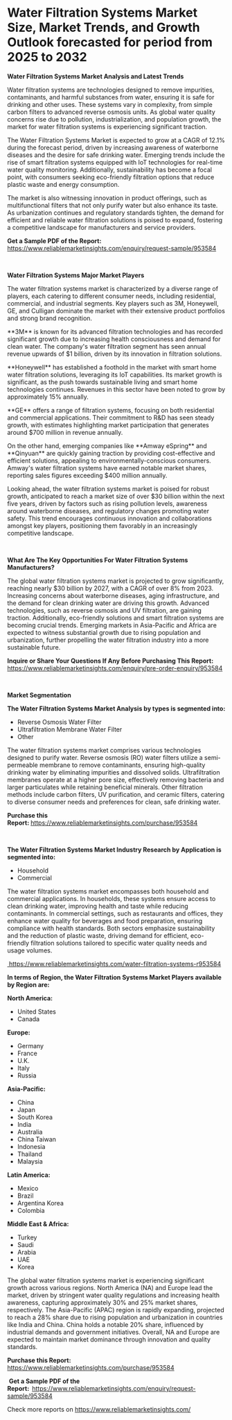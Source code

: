 <p><h1>Water Filtration Systems Market Size, Market Trends, and Growth Outlook forecasted for period from 2025 to 2032</h1></p><p><strong>Water Filtration Systems Market Analysis and Latest Trends</strong></p>
<p><p>Water filtration systems are technologies designed to remove impurities, contaminants, and harmful substances from water, ensuring it is safe for drinking and other uses. These systems vary in complexity, from simple carbon filters to advanced reverse osmosis units. As global water quality concerns rise due to pollution, industrialization, and population growth, the market for water filtration systems is experiencing significant traction.</p><p>The Water Filtration Systems Market is expected to grow at a CAGR of 12.1% during the forecast period, driven by increasing awareness of waterborne diseases and the desire for safe drinking water. Emerging trends include the rise of smart filtration systems equipped with IoT technologies for real-time water quality monitoring. Additionally, sustainability has become a focal point, with consumers seeking eco-friendly filtration options that reduce plastic waste and energy consumption. </p><p>The market is also witnessing innovation in product offerings, such as multifunctional filters that not only purify water but also enhance its taste. As urbanization continues and regulatory standards tighten, the demand for efficient and reliable water filtration solutions is poised to expand, fostering a competitive landscape for manufacturers and service providers.</p></p>
<p><strong>Get a Sample PDF of the Report:&nbsp;</strong> <a href="https://www.reliablemarketinsights.com/enquiry/request-sample/953584?utm_campaign=2514&utm_medium=2&utm_source=Github&utm_content=ia&utm_term=08032025&utm_id=water-filtration-systems">https://www.reliablemarketinsights.com/enquiry/request-sample/953584</a></p>
<p>&nbsp;</p>
<p><strong>Water Filtration Systems Major Market Players</strong></p>
<p><p>The water filtration systems market is characterized by a diverse range of players, each catering to different consumer needs, including residential, commercial, and industrial segments. Key players such as 3M, Honeywell, GE, and Culligan dominate the market with their extensive product portfolios and strong brand recognition. </p><p>**3M** is known for its advanced filtration technologies and has recorded significant growth due to increasing health consciousness and demand for clean water. The company's water filtration segment has seen annual revenue upwards of $1 billion, driven by its innovation in filtration solutions.</p><p>**Honeywell** has established a foothold in the market with smart home water filtration solutions, leveraging its IoT capabilities. Its market growth is significant, as the push towards sustainable living and smart home technologies continues. Revenues in this sector have been noted to grow by approximately 15% annually.</p><p>**GE** offers a range of filtration systems, focusing on both residential and commercial applications. Their commitment to R&D has seen steady growth, with estimates highlighting market participation that generates around $700 million in revenue annually.</p><p>On the other hand, emerging companies like **Amway eSpring** and **Qinyuan** are quickly gaining traction by providing cost-effective and efficient solutions, appealing to environmentally-conscious consumers. Amway's water filtration systems have earned notable market shares, reporting sales figures exceeding $400 million annually.</p><p>Looking ahead, the water filtration systems market is poised for robust growth, anticipated to reach a market size of over $30 billion within the next five years, driven by factors such as rising pollution levels, awareness around waterborne diseases, and regulatory changes promoting water safety. This trend encourages continuous innovation and collaborations amongst key players, positioning them favorably in an increasingly competitive landscape.</p></p>
<p>&nbsp;</p>
<p><strong>What Are The Key Opportunities For Water Filtration Systems Manufacturers?</strong></p>
<p><p>The global water filtration systems market is projected to grow significantly, reaching nearly $30 billion by 2027, with a CAGR of over 8% from 2023. Increasing concerns about waterborne diseases, aging infrastructure, and the demand for clean drinking water are driving this growth. Advanced technologies, such as reverse osmosis and UV filtration, are gaining traction. Additionally, eco-friendly solutions and smart filtration systems are becoming crucial trends. Emerging markets in Asia-Pacific and Africa are expected to witness substantial growth due to rising population and urbanization, further propelling the water filtration industry into a more sustainable future.</p></p>
<p><strong>Inquire or Share Your Questions If Any Before Purchasing This Report:</strong> <a href="https://www.reliablemarketinsights.com/enquiry/pre-order-enquiry/953584?utm_campaign=2514&utm_medium=2&utm_source=Github&utm_content=ia&utm_term=08032025&utm_id=water-filtration-systems">https://www.reliablemarketinsights.com/enquiry/pre-order-enquiry/953584</a></p>
<p>&nbsp;</p>
<p><strong>Market Segmentation</strong></p>
<p><strong>The Water Filtration Systems Market Analysis by types is segmented into:</strong></p>
<p><ul><li>Reverse Osmosis Water Filter</li><li>Ultrafiltration Membrane Water Filter</li><li>Other</li></ul></p>
<p><p>The water filtration systems market comprises various technologies designed to purify water. Reverse osmosis (RO) water filters utilize a semi-permeable membrane to remove contaminants, ensuring high-quality drinking water by eliminating impurities and dissolved solids. Ultrafiltration membranes operate at a higher pore size, effectively removing bacteria and larger particulates while retaining beneficial minerals. Other filtration methods include carbon filters, UV purification, and ceramic filters, catering to diverse consumer needs and preferences for clean, safe drinking water.</p></p>
<p><strong>Purchase this Report:&nbsp;</strong><a href="https://www.reliablemarketinsights.com/purchase/953584?utm_campaign=2514&utm_medium=2&utm_source=Github&utm_content=ia&utm_term=08032025&utm_id=water-filtration-systems">https://www.reliablemarketinsights.com/purchase/953584</a></p>
<p>&nbsp;</p>
<p><strong>The Water Filtration Systems Market Industry Research by Application is segmented into:</strong></p>
<p><ul><li>Household</li><li>Commercial</li></ul></p>
<p><p>The water filtration systems market encompasses both household and commercial applications. In households, these systems ensure access to clean drinking water, improving health and taste while reducing contaminants. In commercial settings, such as restaurants and offices, they enhance water quality for beverages and food preparation, ensuring compliance with health standards. Both sectors emphasize sustainability and the reduction of plastic waste, driving demand for efficient, eco-friendly filtration solutions tailored to specific water quality needs and usage volumes.</p></p>
<p><a href="https://www.reliablemarketinsights.com/water-filtration-systems-r953584?utm_campaign=2514&utm_medium=2&utm_source=Github&utm_content=ia&utm_term=08032025&utm_id=water-filtration-systems">&nbsp;https://www.reliablemarketinsights.com/water-filtration-systems-r953584</a></p>
<p><strong>In terms of Region, the Water Filtration Systems Market Players available by Region are:</strong></p>
<p>
    <p> <strong> North America: </strong>
        <ul>
            <li>United States</li>
            <li>Canada</li>
        </ul>
        </p> 
    <p> <strong> Europe: </strong>
        <ul>
            <li>Germany</li>
            <li>France</li>
            <li>U.K.</li>
            <li>Italy</li>
            <li>Russia</li>
        </ul>
        </p> 
    <p> <strong> Asia-Pacific: </strong>
        <ul>
            <li>China</li>
            <li>Japan</li>
            <li>South Korea</li>
            <li>India</li>
            <li>Australia</li>
            <li>China Taiwan</li>
            <li>Indonesia</li>
            <li>Thailand</li>
            <li>Malaysia</li>
        </ul>
        </p> 
    <p> <strong> Latin America: </strong>
        <ul>
            <li>Mexico</li>
            <li>Brazil</li>
            <li>Argentina Korea</li>
            <li>Colombia</li>
        </ul>
        </p> 
    <p> <strong> Middle East & Africa: </strong>
        <ul>
            <li>Turkey</li>
            <li>Saudi</li>
            <li>Arabia</li>
            <li>UAE</li>
            <li>Korea</li>
        </ul>
    </p>
    </p>
<p><p>The global water filtration systems market is experiencing significant growth across various regions. North America (NA) and Europe lead the market, driven by stringent water quality regulations and increasing health awareness, capturing approximately 30% and 25% market shares, respectively. The Asia-Pacific (APAC) region is rapidly expanding, projected to reach a 28% share due to rising population and urbanization in countries like India and China. China holds a notable 20% share, influenced by industrial demands and government initiatives. Overall, NA and Europe are expected to maintain market dominance through innovation and quality standards.</p></p>
<p><strong>Purchase this Report: </strong><a href="https://www.reliablemarketinsights.com/purchase/953584?utm_campaign=2514&utm_medium=2&utm_source=Github&utm_content=ia&utm_term=08032025&utm_id=water-filtration-systems">https://www.reliablemarketinsights.com/purchase/953584</a></p>
<p>&nbsp;<strong>Get a Sample PDF of the Report:&nbsp;&nbsp;</strong><a href="https://www.reliablemarketinsights.com/enquiry/request-sample/953584?utm_campaign=2514&utm_medium=2&utm_source=Github&utm_content=ia&utm_term=08032025&utm_id=water-filtration-systems">https://www.reliablemarketinsights.com/enquiry/request-sample/953584</a></p>
<p><strong></strong></p>
<p>Check more reports on <a href="https://www.reliablemarketinsights.com/?utm_campaign=2514&utm_medium=2&utm_source=Github&utm_content=ia&utm_term=08032025&utm_id=water-filtration-systems">https://www.reliablemarketinsights.com/</a></p>